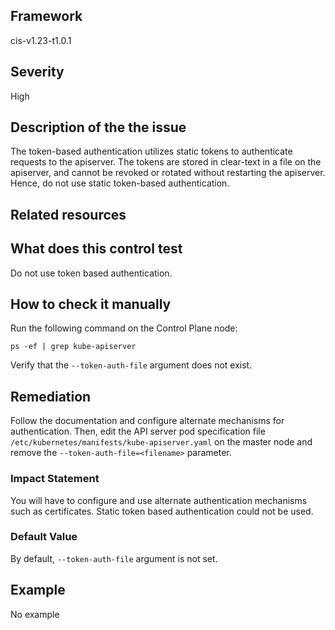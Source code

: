 ## Framework
cis-v1.23-t1.0.1
 
## Severity
High

## Description of the the issue
The token-based authentication utilizes static tokens to authenticate requests to the apiserver. The tokens are stored in clear-text in a file on the apiserver, and cannot be revoked or rotated without restarting the apiserver. Hence, do not use static token-based authentication.
 
## Related resources

## What does this control test
Do not use token based authentication.
 
## How to check it manually
Run the following command on the Control Plane node:

 
```
ps -ef | grep kube-apiserver

```
 Verify that the `--token-auth-file` argument does not exist.
## Remediation
Follow the documentation and configure alternate mechanisms for authentication. Then, edit the API server pod specification file `/etc/kubernetes/manifests/kube-apiserver.yaml` on the master node and remove the `--token-auth-file=<filename>` parameter.
 
### Impact Statement
You will have to configure and use alternate authentication mechanisms such as certificates. Static token based authentication could not be used.
### Default Value
By default, `--token-auth-file` argument is not set.
## Example
No example
